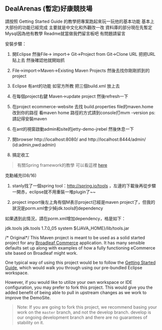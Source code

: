 ## DealArenas (暫定)好康競技場

請按照 Getting Started Guide 的教學把專案跑起來玩一玩他的基本功能 基本上大部份的功能已經完成 主要就是中文化和外觀改一改 資料庫的部分現在先暫定Mysql因為他有教學 Readme就當做我們留言板吧 有問題請留言
																	       
安裝步驟：
1. 開Eclipse 然後File-> import-> Git->Project from Git->Clone URL 把把URL貼上去 然後確認他就開始抓

2. File->import->Maven->Existing Maven Projects 然後去找你剛剛抓到的project

3. Eclipse 有ant的功能 如官方所教 把三個build.xml 放上去

4. 在每個project右鍵 Maven->update project 然後refresh一下

5. 在project ecommerce-website 去找 build.properties file的maven.home 改到你的路徑 看maven home 路徑的方式請到console打mvm -version 	   ps:請記得安裝maven

6. 在ant的視窗啟動admin和site的jetty-demo-jrebel 然後休息一下

7. 開browser http://localhost:8080/    and http://localhost:8444/admin/  (id:admin,pwd:admin)

8. 搞定收工

>有關Spring framework的教學 可以看這裡 [here](http://openhome.cc/Gossip/SpringGossip/)
	
克勳補充(08/16)

1. stanly找了一個spring tool：http://spring.io/tools ，左邊的下載後再從步驟一開赤，eclipse就不用重裝一堆plugin了~~

2. project import後左上角有個M表示project已經是maven project了，但我的狀況是porm.xml會少掉jdk.tools的dependency

如果遇到此情況，請在porm.xml增加dependency，格是如下：

 <dependency>
	<groupId>jdk.tools</groupId>
	<artifactId>jdk.tools</artifactId>
	<version>1.7.0_05</version>
	<scope>system</scope>
	<systemPath>${JAVA_HOME}/lib/tools.jar</systemPath>
</dependency>
																			

/* Original*/
This Maven project is meant to be used as a solid started project for any [Broadleaf Commerce](http://www.broadleafcommerce.org) application. It has many sensible defaults set up along with examples of how a fully functioning eCommerce site based on Broadleaf might work.

One typical way of using this project would be to follow the [Getting Started Guide](http://docs.broadleafcommerce.org/current/Getting-Started.html), which would walk you through using our pre-bundled Eclipse workspace.

However, if you would like to utilize your own workspace or IDE configuration, you may prefer to fork this project. This would give you the added benefit of being able to pull in upstream changes as we work to improve the DemoSite.

> Note: If you are going to fork this project, we recommend basing your work on the `master` branch, and not the develop branch. develop is our ongoing development branch and there are no guarantees of stability on it.
																		
